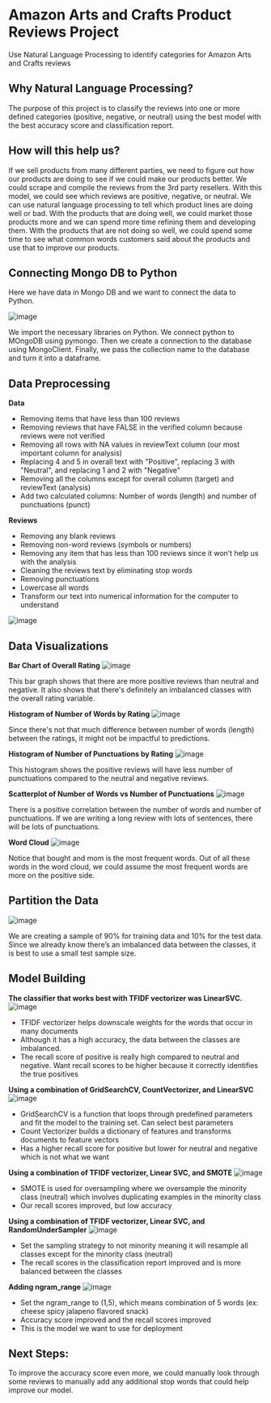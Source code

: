 # Amazon Arts and Crafts Product Reviews Project
Use Natural Language Processing to identify categories for Amazon Arts and Crafts reviews

## Why Natural Language Processing?
The purpose of this project is to classify the reviews into one or more defined categories (positive, negative, or neutral) using the best model with the best accuracy score and classification report.

## How will this help us?
If we sell products from many different parties, we need to figure out how our products are doing to see if we could make our products better. We could scrape and compile the reviews from the 3rd party resellers. With this model, we could see which reviews are positive, negative, or neutral. We can use natural language processing to tell which product lines are doing well or bad. With the products that are doing well, we could market those products more and we can spend more time refining them and developing them. With the products that are not doing so well, we could spend some time to see what common words customers said about the products and use that to improve our products. 

## Connecting Mongo DB to Python
Here we have data in Mongo DB and we want to connect the data to Python.

![image](https://user-images.githubusercontent.com/62524529/126499621-d59f3426-dc2b-4976-a98b-d02fdae13a5a.png)

We import the necessary libraries on Python. We connect python to MOngoDB using pymongo. Then we create a connection to the database using MongoClient. Finally, we pass the collection name to the database and turn it into a dataframe.

## Data Preprocessing
**Data**
 - Removing items that have less than 100 reviews
 - Removing reviews that have FALSE in the verified column because reviews were not verified
 - Removing all rows with NA values in reviewText column (our most important column for analysis)
 - Replacing 4 and 5 in overall text with "Positive", replacing 3 with "Neutral", and replacing 1 and 2 with "Negative"
 - Removing all the columns except for overall column (target) and reviewText (analysis)
 - Add two calculated columns: Number of words (length) and number of punctuations (punct)

**Reviews**
- Removing any blank reviews 
- Removing non-word reviews (symbols or numbers)
- Removing any item that has less than 100 reviews since it won’t help us with the analysis
- Cleaning the reviews text by eliminating stop words 
- Removing punctuations 
- Lowercase all words
- Transform our text into numerical information for the computer to understand

![image](https://user-images.githubusercontent.com/62524529/126501110-cedd20ac-661c-45b0-b9a5-f5c45fa8a491.png)

## Data Visualizations
**Bar Chart of Overall Rating**
![image](https://user-images.githubusercontent.com/62524529/126501869-b7c2b0be-efc4-48bd-8407-0e23ef0e64bf.png)

This bar graph shows that there are more positive reviews than neutral and negative. It also shows that there's definitely an imbalanced classes with the overall rating variable.

**Histogram of Number of Words by Rating**
![image](https://user-images.githubusercontent.com/62524529/126502022-1d0e14c6-ac75-47c9-8014-2fd5160cd661.png)

Since there's not that much difference between number of words (length) between the ratings, it might not be impactful to predictions.

**Histogram of Number of Punctuations by Rating**
![image](https://user-images.githubusercontent.com/62524529/126502129-ca74b5e6-1f2d-4014-97b0-f1ef25f243c2.png)

This histogram shows the positive reviews will have less number of punctuations compared to the neutral and negative reviews.

**Scatterplot of Number of Words vs Number of Punctuations**
![image](https://user-images.githubusercontent.com/62524529/126502238-97b1e141-b206-4b58-80ce-66d91ad32723.png)

There is a positive correlation between the number of words and number of punctuations. If we are writing a long review with lots of sentences, there will be lots of punctuations.

**Word Cloud**
![image](https://user-images.githubusercontent.com/62524529/126502765-e7214de1-7511-4530-b26b-b4d36f597b20.png)

Notice that bought and mom is the most frequent words. Out of all these words in the word cloud, we could assume the most frequent words are more on the positive side.

## Partition the Data
![image](https://user-images.githubusercontent.com/62524529/126503007-302cd6c8-661c-48a8-addf-16af9a7f6125.png)

We are creating a sample of 90% for training data and 10% for the test data. Since we already know there’s an imbalanced data between the classes, it is best to use a small test sample size. 

## Model Building
**The classifier that works best with TFIDF vectorizer was LinearSVC.**
![image](https://user-images.githubusercontent.com/62524529/126504209-525f8706-ba3f-4fe7-8122-d7f112f53639.png)

- TFIDF vectorizer helps downscale weights for the words that occur in many documents
- Although it has a high accuracy, the data between the classes are imbalanced.
- The recall score of positive is really high compared to neutral and negative. Want recall scores to be higher because it correctly identifies the true positives

**Using a combination of GridSearchCV, CountVectorizer, and LinearSVC**
![image](https://user-images.githubusercontent.com/62524529/126504350-310cfd27-ad77-4b77-b695-c402021c4e41.png)

- GridSearchCV is a function that loops through predefined parameters and fit the model to the training set. Can select best parameters
- Count Vectorizer builds a dictionary of features and transforms documents to feature vectors
- Has a higher recall score for positive but lower for neutral and negative which is not what we want

**Using a combination of TFIDF vectorizer, Linear SVC, and SMOTE**
![image](https://user-images.githubusercontent.com/62524529/126504961-bb7ba9f8-2e5c-4422-b6da-39f35842ed3e.png)

- SMOTE is used for oversampling where we oversample the minority class (neutral) which involves duplicating examples in the minority class
- Our recall scores improved, but low accuracy

**Using a combination of TFIDF vectorizer, Linear SVC, and RandomUnderSampler**
![image](https://user-images.githubusercontent.com/62524529/126509216-c504ed7c-1b68-402d-b2ec-44cbf8d2c3c2.png)

- Set the sampling strategy to not minority meaning it will resample all classes except for the minority class (neutral)
- The recall scores in the classification report improved and is more balanced between the classes

**Adding ngram_range**
![image](https://user-images.githubusercontent.com/62524529/126509430-794f54b5-a6d5-418d-a02f-aa559abe175a.png)

- Set the ngram_range to (1,5), which means combination of 5 words (ex: cheese spicy jalapeno flavored snack)
- Accuracy score improved and the recall scores improved
- This is the model we want to use for deployment

## Next Steps:
To improve the accuracy score even more, we could manually look through some reviews to manually add any additional stop words that could help improve our model.






















